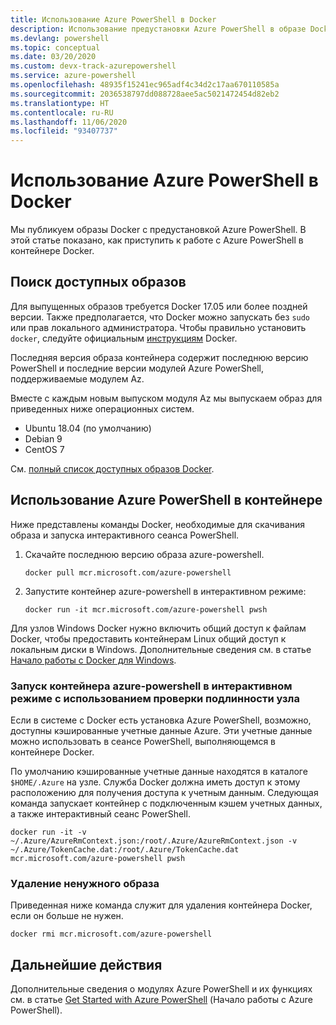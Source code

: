 ```yaml
---
title: Использование Azure PowerShell в Docker
description: Использование предустановки Azure PowerShell в образе Docker.
ms.devlang: powershell
ms.topic: conceptual
ms.date: 03/20/2020
ms.custom: devx-track-azurepowershell
ms.service: azure-powershell
ms.openlocfilehash: 48935f15241ec965adf4c34d2c17aa670110585a
ms.sourcegitcommit: 2036538797dd088728aee5ac5021472454d82eb2
ms.translationtype: HT
ms.contentlocale: ru-RU
ms.lasthandoff: 11/06/2020
ms.locfileid: "93407737"
---
```

# <a name="using-azure-powershell-in-docker"></a>Использование Azure PowerShell в Docker

Мы публикуем образы Docker с предустановкой Azure PowerShell. В этой статье показано, как приступить к работе с Azure PowerShell в контейнере Docker.

## <a name="finding-available-images"></a>Поиск доступных образов

Для выпущенных образов требуется Docker 17.05 или более поздней версии. Также предполагается, что Docker можно запускать без `sudo` или прав локального администратора. Чтобы правильно установить `docker`, следуйте официальным [инструкциям][install] Docker.

Последняя версия образа контейнера содержит последнюю версию PowerShell и последние версии модулей Azure PowerShell, поддерживаемые модулем Az.

Вместе с каждым новым выпуском модуля Az мы выпускаем образ для приведенных ниже операционных систем.

- Ubuntu 18.04 (по умолчанию)
- Debian 9
- CentOS 7

См. [полный список доступных образов Docker][az image].

## <a name="using-azure-powershell-in-a-container"></a>Использование Azure PowerShell в контейнере

Ниже представлены команды Docker, необходимые для скачивания образа и запуска интерактивного сеанса PowerShell.

1. Скачайте последнюю версию образа azure-powershell.

   ```console
   docker pull mcr.microsoft.com/azure-powershell
   ```

1. Запустите контейнер azure-powershell в интерактивном режиме:

   ```console
   docker run -it mcr.microsoft.com/azure-powershell pwsh
   ```

Для узлов Windows Docker нужно включить общий доступ к файлам Docker, чтобы предоставить контейнерам Linux общий доступ к локальным диски в Windows. Дополнительные сведения см. в статье [Начало работы с Docker для Windows][file-sharing].

### <a name="run-the-azure-powershell-container-interactively-using-host-authentication"></a>Запуск контейнера azure-powershell в интерактивном режиме с использованием проверки подлинности узла

Если в системе с Docker есть установка Azure PowerShell, возможно, доступны кэшированные учетные данные Azure. Эти учетные данные можно использовать в сеансе PowerShell, выполняющемся в контейнере Docker.

По умолчанию кэшированные учетные данные находятся в каталоге `$HOME/.Azure` на узле. Служба Docker должна иметь доступ к этому расположению для получения доступа к учетным данным. Следующая команда запускает контейнер с подключенным кэшем учетных данных, а также интерактивный сеанс PowerShell.

```console
docker run -it -v ~/.Azure/AzureRmContext.json:/root/.Azure/AzureRmContext.json -v ~/.Azure/TokenCache.dat:/root/.Azure/TokenCache.dat mcr.microsoft.com/azure-powershell pwsh
```

### <a name="remove-the-image-when-no-longer-needed"></a>Удаление ненужного образа

Приведенная ниже команда служит для удаления контейнера Docker, если он больше не нужен.

```console
docker rmi mcr.microsoft.com/azure-powershell
```

## <a name="next-steps"></a>Дальнейшие действия

Дополнительные сведения о модулях Azure PowerShell и их функциях см. в статье [Get Started with Azure PowerShell](get-started-azureps.md) (Начало работы с Azure PowerShell).

<!-- link references -->
[install]: https://docs.docker.com/engine/installation/
[powershell image]: https://hub.docker.com/_/microsoft-powershell
[az image]: https://hub.docker.com/_/microsoft-azure-powershell
[file-sharing]: https://docs.docker.com/docker-for-windows/#file-sharing
